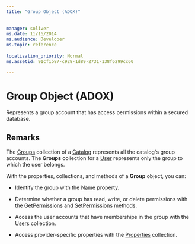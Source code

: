 ```yaml
---
title: "Group Object (ADOX)"
 
 
manager: soliver
ms.date: 11/16/2014
ms.audience: Developer
ms.topic: reference
  
localization_priority: Normal
ms.assetid: 91cf1b87-c928-1d89-2731-138f6299cc60

---
```


# Group Object (ADOX)

Represents a group account that has access permissions within a secured database.
  
## Remarks

The [Groups](groups-collection-adox.md) collection of a [Catalog](catalog-object-adox.md) represents all the catalog's group accounts. The **Groups** collection for a [User](user-object-adox.md) represents only the group to which the user belongs. 
  
With the properties, collections, and methods of a **Group** object, you can: 
  
- Identify the group with the [Name](name-property-adox.md) property. 
    
- Determine whether a group has read, write, or delete permissions with the [GetPermissions](getpermissions-method-adox.md) and [SetPermissions](setpermissions-method-adox.md) methods. 
    
- Access the user accounts that have memberships in the group with the [Users](users-collection-adox.md) collection. 
    
- Access provider-specific properties with the [Properties](properties-collection-ado.md) collection. 
    

